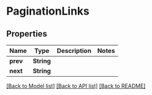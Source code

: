 # PaginationLinks

## Properties

Name | Type | Description | Notes
------------ | ------------- | ------------- | -------------
**prev** | **String** |  | 
**next** | **String** |  | 

[[Back to Model list]](../README.md#documentation-for-models) [[Back to API list]](../README.md#documentation-for-api-endpoints) [[Back to README]](../README.md)


